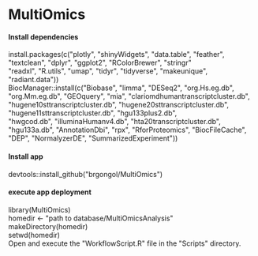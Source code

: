 # MultiOmics

#### Install dependencies
install.packages(c("plotly", "shinyWidgets", "data.table", "feather", "textclean", "dplyr", "ggplot2", "RColorBrewer", "stringr" <br> 
	"readxl", "R.utils", "umap", "tidyr", "tidyverse", "makeunique", "radiant.data")) <br> 
BiocManager::install(c("Biobase", "limma", "DESeq2", "org.Hs.eg.db", "org.Mm.eg.db", "GEOquery", "mia", "clariomdhumantranscriptcluster.db", <br> 
	"hugene10sttranscriptcluster.db", "hugene20sttranscriptcluster.db", "hugene11sttranscriptcluster.db", "hgu133plus2.db", <br> 
	"hwgcod.db", "illuminaHumanv4.db", "hta20transcriptcluster.db", "hgu133a.db", "AnnotationDbi", "rpx", "RforProteomics", "BiocFileCache", <br> 
	"DEP", "NormalyzerDE", "SummarizedExperiment")) <br> 

#### Install app
devtools::install_github("brgongol/MultiOmics") <br> 

#### execute app deployment
library(MultiOmics) <br> 
homedir <- "path to database/MultiOmicsAnalysis" <br> 
makeDirectory(homedir) <br> 
setwd(homedir) <br> 
Open and execute the "WorkflowScript.R" file in the "Scripts" directory. <br> 


